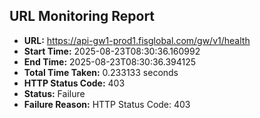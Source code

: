 ## URL Monitoring Report

- **URL:** https://api-gw1-prod1.fisglobal.com/gw/v1/health
- **Start Time:** 2025-08-23T08:30:36.160992
- **End Time:** 2025-08-23T08:30:36.394125
- **Total Time Taken:** 0.233133 seconds
- **HTTP Status Code:** 403
- **Status:** Failure
- **Failure Reason:** HTTP Status Code: 403
